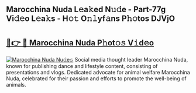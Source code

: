 ## Marocchina Nuda L𝚎a𝚔ed N𝚞𝚍e - Part-77g Vi𝚍𝚎o L𝚎a𝚔s - H𝚘𝚝 O𝚗𝚕yf𝚊ns P𝚑𝚘tos DJVjO

# <h2><a href="http://kf7nvwu.oniu.top/?m=Marocchina+Nuda">🔗👉 🔴 Marocchina Nuda P𝚑ot𝚘𝚜 V𝚒d𝚎o</a></h2>

[![Marocchina Nuda Nu𝚍e𝚜](https://i.imgur.com/0qMVB7G.gif)](http://kf7nvwu.oniu.top/?m=Marocchina+Nuda)
Social media thought leader Marocchina Nuda, known for publishing dance and lifestyle content, consisting of presentations and vlogs. Dedicated advocate for animal welfare Marocchina Nuda, celebrated for their passion and efforts to promote the well-being of animals.  
